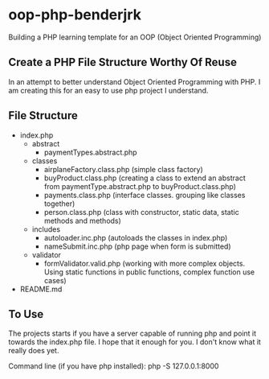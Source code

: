 # oop-php-benderjrk
Building a PHP learning template for an OOP (Object Oriented Programming)

## Create a PHP File Structure Worthy Of Reuse
In an attempt to better understand Object Oriented Programming with PHP. I am creating this for an easy to use php project I understand.

## File Structure
- index.php
    - abstract
        - paymentTypes.abstract.php
    - classes
        - airplaneFactory.class.php (simple class factory)
        - buyProduct.class.php (creating a class to extend an abstract from paymentType.abstract.php to buyProduct.class.php)
        - payments.class.php (interface classes. grouping like classes together)
        - person.class.php (class with constructor, static data, static methods and methods)
    - includes
        - autoloader.inc.php (autoloads the classes in index.php)
        - nameSubmit.inc.php (php page when form is submitted)
    - validator
        - formValidator.valid.php (working with more complex objects. Using static functions in public functions, complex function use cases)
- README.md

## To Use
The projects starts if you have a server capable of running php and point it towards the index.php file. I hope that it enough for you. I don't know what it really does yet.

Command line (if you have php installed): php -S 127.0.0.1:8000 
